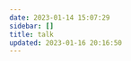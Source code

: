 ```yaml
---
date: 2023-01-14 15:07:29
sidebar: []
title: talk
updated: 2023-01-16 20:16:50
---
```

<script src="https://cdn.jsdelivr.net/npm/timeago.js@4.0.2/dist/timeago.min.js"></script>
<script src="https://cdn.jsdelivr.net/gh/Uyoahz26/daodao@main/dist/qexo-dao.min.js"></script>
</head>
<body>
  <!-- ... -->
  <div id="qexoDaoDao"></div>
  <script>
    qexoDaodao?.init({
      el: "#qexoDaoDao",
      avatar: "https://www.wyblog1.tk/media/images/custom-headerLogo.ico",
      name: "wyblog",
      limit: 10,
      useLoadingImg: false,
      baseURL: "https://qexo.wyblog1.tk/",
    }).then(function (){
      console.log("qexoDaodao加载完成");
    })
  </script>
</body>
